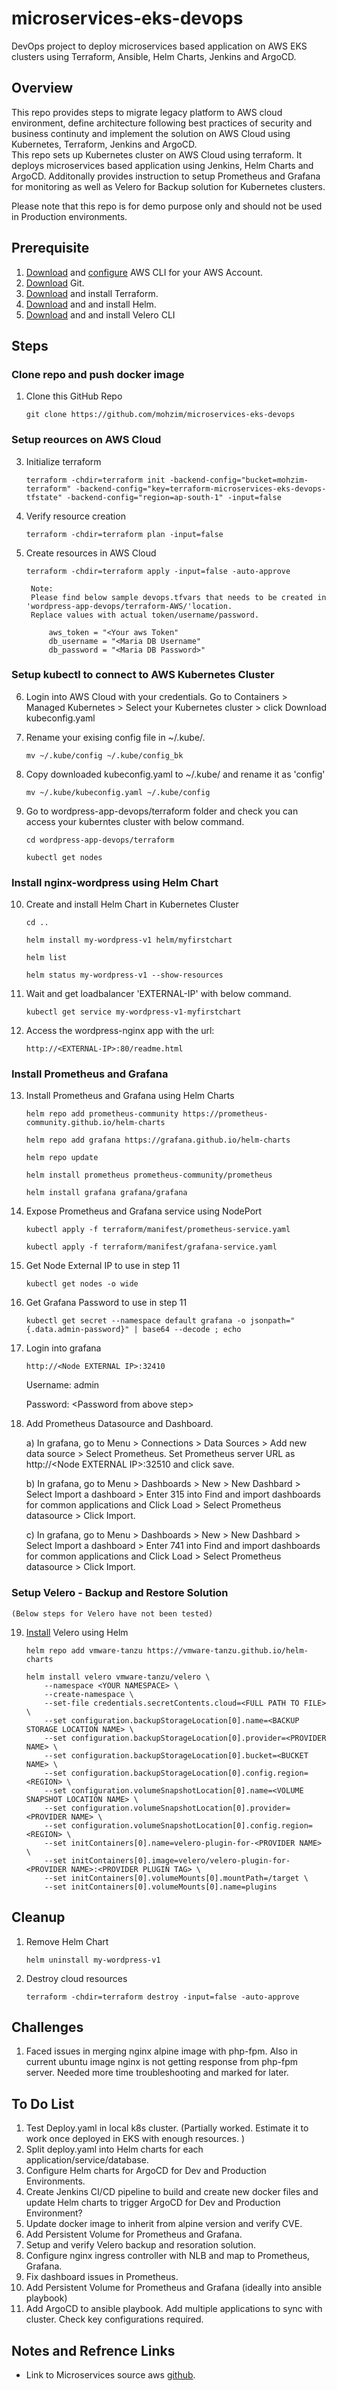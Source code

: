 # microservices-eks-devops
DevOps project to deploy microservices based application on AWS EKS clusters using Terraform, Ansible, Helm Charts, Jenkins and ArgoCD. 

## Overview
This repo provides steps to migrate legacy platform to AWS cloud environment, define architecture following best practices of security and business continuty and implement the solution on AWS Cloud using Kubernetes, Terraform, Jenkins and ArgoCD.   
This repo sets up Kubernetes cluster on AWS Cloud using terraform. It deploys microservices based application using Jenkins, Helm Charts and ArgoCD. Additonally provides instruction to setup Prometheus and Grafana for monitoring as well as Velero for Backup solution for Kubernetes clusters. 

Please note that this repo is for demo purpose only and should not be used in Production environments. 

## Prerequisite
1. [Download](https://docs.aws.amazon.com/cli/latest/userguide/getting-started-install.html) and [configure](https://docs.aws.amazon.com/cli/latest/userguide/getting-started-quickstart.html) AWS CLI for your AWS Account. 
2. [Download](https://git-scm.com/downloads) Git. 
3. [Download](https://developer.hashicorp.com/terraform/install?product_intent=terraform) and install Terraform.
4. [Download](https://helm.sh/docs/intro/install/) and and install Helm. 
5. [Download](https://velero.io/docs/v1.6/basic-install/) and and install Velero CLI

## Steps

### Clone repo and push docker image

1. Clone this GitHub Repo

    `git clone https://github.com/mohzim/microservices-eks-devops`


### Setup reources on AWS Cloud   

3. Initialize terraform

    `terraform -chdir=terraform init -backend-config="bucket=mohzim-terraform" -backend-config="key=terraform-microservices-eks-devops-tfstate" -backend-config="region=ap-south-1" -input=false`

4. Verify resource creation
        
    `terraform -chdir=terraform plan -input=false`

5. Create resources in AWS Cloud
        
    `terraform -chdir=terraform apply -input=false -auto-approve`

        Note: 
        Please find below sample devops.tfvars that needs to be created in 'wordpress-app-devops/terraform-AWS/'location. 
        Replace values with actual token/username/password. 

            aws_token = "<Your aws Token"
            db_username = "<Maria DB Username"
            db_password = "<Maria DB Password>"

### Setup kubectl to connect to AWS Kubernetes Cluster

6. Login into AWS Cloud with your credentials. Go to Containers > Managed Kubernetes > Select your Kubernetes cluster > click Download kubeconfig.yaml

7. Rename your exising config file in ~/.kube/. 

    `mv ~/.kube/config ~/.kube/config_bk`

8. Copy downloaded kubeconfig.yaml to ~/.kube/ and rename it as 'config'

    `mv ~/.kube/kubeconfig.yaml ~/.kube/config`

9. Go to wordpress-app-devops/terraform folder and check you can access your kuberntes cluster with below command. 

    `cd wordpress-app-devops/terraform`

    `kubectl get nodes`

### Install nginx-wordpress using Helm Chart

10. Create and install Helm Chart in Kubernetes Cluster

    `cd ..`

    `helm install my-wordpress-v1 helm/myfirstchart `

    `helm list`

    `helm status my-wordpress-v1 --show-resources`

11. Wait and get loadbalancer 'EXTERNAL-IP' with below command.

    `kubectl get service my-wordpress-v1-myfirstchart `

12. Access the wordpress-nginx app with the url: 

    `http://<EXTERNAL-IP>:80/readme.html`

### Install Prometheus and Grafana

13. Install Prometheus and Grafana using Helm Charts

    `helm repo add prometheus-community https://prometheus-community.github.io/helm-charts`

    `helm repo add grafana https://grafana.github.io/helm-charts`

    `helm repo update`

    `helm install prometheus prometheus-community/prometheus`

    `helm install grafana grafana/grafana`
    
14. Expose Prometheus and Grafana service using NodePort

    `kubectl apply -f terraform/manifest/prometheus-service.yaml`

    `kubectl apply -f terraform/manifest/grafana-service.yaml`

15. Get Node External IP to use in step 11

    `kubectl get nodes -o wide`

16. Get Grafana Password to use in step 11

    `kubectl get secret --namespace default grafana -o jsonpath="{.data.admin-password}" | base64 --decode ; echo`

17. Login into grafana

    `http://<Node EXTERNAL IP>:32410`

    Username: admin

    Password: \<Password from above step\>

18. Add Prometheus Datasource and Dashboard.

    a) In grafana, go to Menu > Connections > Data Sources > Add new data source > Select Prometheus. Set Prometheus server URL as http://\<Node EXTERNAL IP\>:32510 and click save.

    b) In grafana, go to Menu > Dashboards > New > New Dashbard > Select Import a dashboard > Enter 315 into Find and import dashboards for common applications and Click Load > Select Prometheus datasource > Click Import.  

    c) In grafana, go to Menu > Dashboards > New > New Dashbard > Select Import a dashboard > Enter 741 into Find and import dashboards for common applications and Click Load > Select Prometheus datasource > Click Import. 

### Setup Velero - Backup and Restore Solution
    (Below steps for Velero have not been tested)

19. [Install](https://github.com/vmware-tanzu/helm-charts/blob/main/charts/velero/README.md) Velero using Helm

        helm repo add vmware-tanzu https://vmware-tanzu.github.io/helm-charts 

        helm install velero vmware-tanzu/velero \
            --namespace <YOUR NAMESPACE> \
            --create-namespace \
            --set-file credentials.secretContents.cloud=<FULL PATH TO FILE> \
            --set configuration.backupStorageLocation[0].name=<BACKUP STORAGE LOCATION NAME> \
            --set configuration.backupStorageLocation[0].provider=<PROVIDER NAME> \
            --set configuration.backupStorageLocation[0].bucket=<BUCKET NAME> \
            --set configuration.backupStorageLocation[0].config.region=<REGION> \
            --set configuration.volumeSnapshotLocation[0].name=<VOLUME SNAPSHOT LOCATION NAME> \
            --set configuration.volumeSnapshotLocation[0].provider=<PROVIDER NAME> \
            --set configuration.volumeSnapshotLocation[0].config.region=<REGION> \
            --set initContainers[0].name=velero-plugin-for-<PROVIDER NAME> \
            --set initContainers[0].image=velero/velero-plugin-for-<PROVIDER NAME>:<PROVIDER PLUGIN TAG> \
            --set initContainers[0].volumeMounts[0].mountPath=/target \
            --set initContainers[0].volumeMounts[0].name=plugins


## Cleanup 

1. Remove Helm Chart

    `helm uninstall my-wordpress-v1`

2. Destroy cloud resources

    `terraform -chdir=terraform destroy -input=false -auto-approve`


## Challenges
1. Faced issues in merging nginx alpine image with php-fpm. Also in current ubuntu image nginx is not getting response from php-fpm server. Needed more time troubleshooting and marked for later. 

## To Do List
1. Test Deploy.yaml in local k8s cluster. (Partially worked. Estimate it to work once deployed in EKS with enough resources. )
2. Split deploy.yaml into Helm charts for each application/service/database. 
3. Configure Helm charts for ArgoCD for Dev and Production Environments. 
4. Create Jenkins CI/CD pipeline to build and create new docker files and update Helm charts to trigger ArgoCD for Dev and Production Environment?
4. Update docker image to inherit from alpine version and verify CVE.
5. Add Persistent Volume for Prometheus and Grafana. 
6. Setup and verify Velero backup and resoration solution. 
7. Configure nginx ingress controller with NLB and map to Prometheus, Grafana. 
8. Fix dashboard issues in Prometheus.
9. Add Persistent Volume for Prometheus and Grafana (ideally into ansible playbook) 
10. Add ArgoCD to ansible playbook. Add multiple applications to sync with cluster. Check key configurations required. 

## Notes and Refrence Links
- Link to Microservices source aws [github](https://github.com/aws-containers/retail-store-sample-app). 
